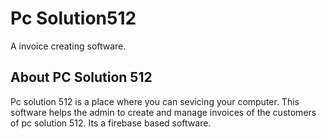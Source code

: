 # Pc Solution512

A invoice creating software.

## About PC Solution 512

Pc solution 512 is a place where you can sevicing your computer. This software helps the admin to create and manage invoices of the customers of pc solution 512. Its a firebase based software.
